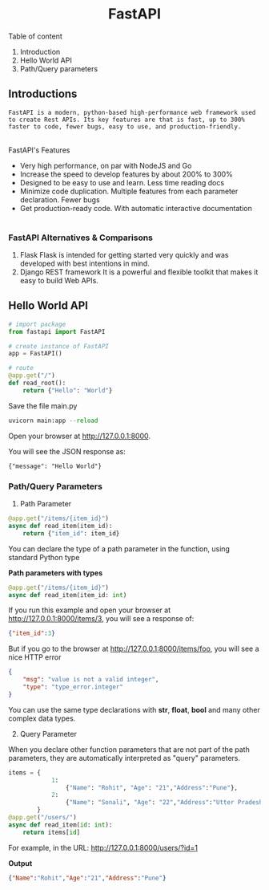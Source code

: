 <h1 align='center'> FastAPI </h1>

Table of content
1. Introduction
2. Hello World API
3. Path/Query parameters


<h2>Introductions</h2>

    FastAPI is a modern, python-based high-performance web framework used to create Rest APIs. Its key features are that is fast, up to 300% faster to code, fewer bugs, easy to use, and production-friendly.
 
<br>
FastAPI's Features

* Very high performance, on par with NodeJS and Go
* Increase the speed to develop features by about 200% to 300%
* Designed to be easy to use and learn. Less time reading docs
* Minimize code duplication. Multiple features from each parameter declaration. Fewer bugs
* Get production-ready code. With automatic interactive documentation
<br><br>
<h3>FastAPI Alternatives & Comparisons</h3>

1. Flask
Flask is intended for getting started very quickly and was developed with best intentions in mind.
2. Django REST framework
It is a powerful and flexible toolkit that makes it easy to build Web APIs.

<h2>Hello World API</h2>

```python
# import package
from fastapi import FastAPI

# create instance of FastAPI
app = FastAPI()

# route
@app.get("/")
def read_root():
    return {"Hello": "World"}
```
Save the file main.py
```python
uvicorn main:app --reload 
```
Open your browser at http://127.0.0.1:8000.

You will see the JSON response as:
```
{"message": "Hello World"}
```

<h3>Path/Query Parameters</h3>

1. Path Parameter
```python
@app.get("/items/{item_id}")
async def read_item(item_id):
    return {"item_id": item_id}
```
You can declare the type of a path parameter in the function, using standard Python type

**Path parameters with types**

```python
@app.get("/items/{item_id}")
async def read_item(item_id: int)
```
If you run this example and open your browser at http://127.0.0.1:8000/items/3, you will see a response of:

```json
{"item_id":3}
```
But if you go to the browser at http://127.0.0.1:8000/items/foo, you will see a nice HTTP error

```json
{
    "msg": "value is not a valid integer",
    "type": "type_error.integer"
}
```

You can use the same type declarations with **str**, **float**, **bool** and many other complex data types.


2. Query Parameter

When you declare other function parameters that are not part of the path parameters, they are automatically interpreted as "query" parameters.

```python
items = {
            1:
                {"Name": "Rohit", "Age": "21","Address":"Pune"},
            2:
                {"Name": "Sonali", "Age": "22","Address":"Utter Pradesh"}
        }   
@app.get("/users/")
async def read_item(id: int):
    return items[id]
```
For example, in the URL:
http://127.0.0.1:8000/users/?id=1

**Output**
```json
{"Name":"Rohit","Age":"21","Address":"Pune"}
```